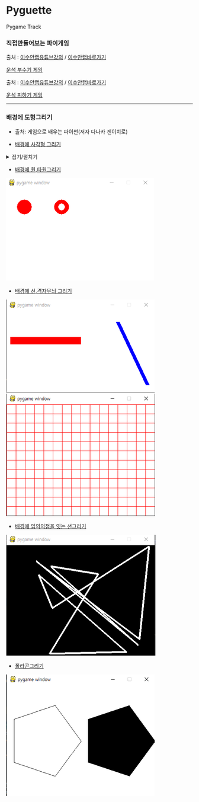 # Pyguette
Pygame Track

 ### 직접만들어보는 파이게임
 
출처 : [이수안랩유튜브강의](https://www.youtube.com/watch?v=-e_5sOsKqrU&feature=emb_logo)  / [이수안랩바로가기](http://suanlab.com/)

[운석 부수기 게임](./PyShooting/pygameshooting.py)

출처 : [이수안랩유튜브강의](https://www.youtube.com/watch?time_continue=2000&v=TQKxx5WwIe8&feature=emb_logo) / [이수안랩바로가기](http://suanlab.com/)

[운석 피하기 게임](./PySpaceship/pyspaceship.py)

-----------------------------------------------------------
 ### 배경에 도형그리기
+ 출처: 게임으로 배우는 파이썬(저자 다나카 겐이치로)

+ [배경에 사각형 그리기](./PygameOne.py)
<details markdown ='1'>
<summary>접기/펼치기</summary>

 ![사각형그리기](./img/rect.PNG)

 </details>

+ [배경에 원,타원그리기](./PygameTwo.py)

![원그리기](./img/원.PNG)

+ [배경에 선,격자무늬 그리기](./PygameThree.py)

![선 그리기](./img/선그리기.PNG)
![격자무늬 그리기](./img/격자무늬.PNG)

+ [배경에 임의의점을 잇는 선그리기](./PygameFour.py)

![점들을 잇는 선그리기](./img/선잇기.PNG)

+ [폴라곤그리기](./PygameFive.py)

![폴라곤그리기](./img/폴라곤그리기.PNG)


